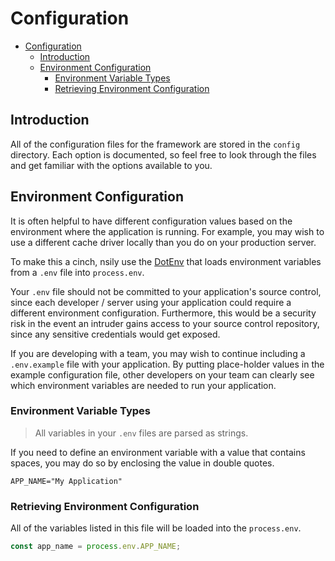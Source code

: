 # Configuration

- [Configuration](#configuration)
    - [Introduction](#introduction)
    - [Environment Configuration](#environment-configuration)
        - [Environment Variable Types](#environment-variable-types)
        - [Retrieving Environment Configuration](#retrieving-environment-configuration)

<a name="introduction"></a>
## Introduction

All of the configuration files for the framework are stored in the `config` directory. Each option is documented, so feel free to look through the files and get familiar with the options available to you.

<a name="environment-configuration"></a>
## Environment Configuration

It is often helpful to have different configuration values based on the environment where the application is running. For example, you may wish to use a different cache driver locally than you do on your production server.

To make this a cinch, nsily use the [DotEnv](https://github.com/motdotla/dotenv) that loads environment variables from a `.env` file into `process.env`. 

Your `.env` file should not be committed to your application's source control, since each developer / server using your application could require a different environment configuration. Furthermore, this would be a security risk in the event an intruder gains access to your source control repository, since any sensitive credentials would get exposed.

If you are developing with a team, you may wish to continue including a `.env.example` file with your application. By putting place-holder values in the example configuration file, other developers on your team can clearly see which environment variables are needed to run your application. 

<a name="environment-variable-types"></a>
### Environment Variable Types

> All variables in your `.env` files are parsed as strings.

If you need to define an environment variable with a value that contains spaces, you may do so by enclosing the value in double quotes.

```
APP_NAME="My Application"
```

<a name="retrieving-environment-configuration"></a>
### Retrieving Environment Configuration

All of the variables listed in this file will be loaded into the `process.env`.

```javascript
const app_name = process.env.APP_NAME;
```

